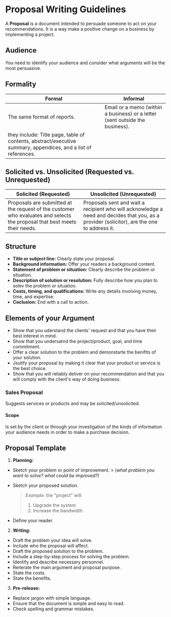 # Proposal Writing Guidelines
A **Proposal** is a document intended to persuade someone to act on your recommendations. It is a way make a positive change on a business by implementing a project.

## Audience
You need to identify your audience and consider what arguments will be the most persuasive.

## Formality 

Formal | Informal
-------|---------
The same format of reports. | Email or a memo (within a business) or a letter (sent outside the business).
 they include: Title page, table of contents, abstract/executive summary, appendices, and a list of references.|

## Solicited vs. Unsolicited (Requested vs. Unrequested)

Solicited (Requested) | Unsolicited (Unrequested)
----------------------|--------------------------
Proposals are submitted at the request of the customer who evaluates and selects the proposal that best meets their needs. | Proposals sent and wait a recipient who will acknowledge a need and decides that you, as a provider (solicitor), are the one to address it.


## Structure
- **Title or subject line:** Clearly state your proposal.
- **Background information:** Offer your readers a background content.
- **Statement of problem or situation:** Clearly describe the problem or situation.
- **Description of solution or resolution:** Fully describe how you plan to solev the problem or situation.
- **Costs, timing, and qualifications:** Write any details involving money, time, and expertise.
- **Coclusion:** End with a call to action.

## Elements of your Argument
- Show that you uderstand the clients' request and that you have their best interest in mind.
- Show that you undersatnd the project/product, goal, and time commitment.
- Offer a clear solution to the problem and demonstarte the benifits of your solution.
- Jsutify your proposal by making it clear that your product or service is the best choice.
- Show that you will reliably deliver on your recommendation and that you will comply with the client's way of doing business.


### Sales Proposal
Suggests services or products and may be solicited/unsolicited.

#### Scope
Is set by the client or through your investigation of the kinds of information your audience needs in order to make a purchase decision.


## Proposal Template

1. **Planning:**
 - Sketch your problem or point of improvement. > (*what problem you want to solve? what could be improved?)*
 - Sketch your proposed solution.
   > *Example*: the "project" will: 
   > 1. Upgrade the system
   > 2. Increase the bandwidth
   

 - Define your reader.

2. **Writing:**
 - Draft the problem your idea will solve.
 - Include who the proposal will affect.
 - Draft the proposed solution to the problem.
 - Include a step-by-step process for solving the problem.
 - Identify and describe necessary personnel.
 - Reiterate the main argument and proposal purpose.
 - State the costs.
 - State the benefits.
 
 3. **Pre-release:**
 - Replace jargon with simple language.
 - Ensure that the document is simple and easy to read.
 - Check spelling and grammar mistakes.
